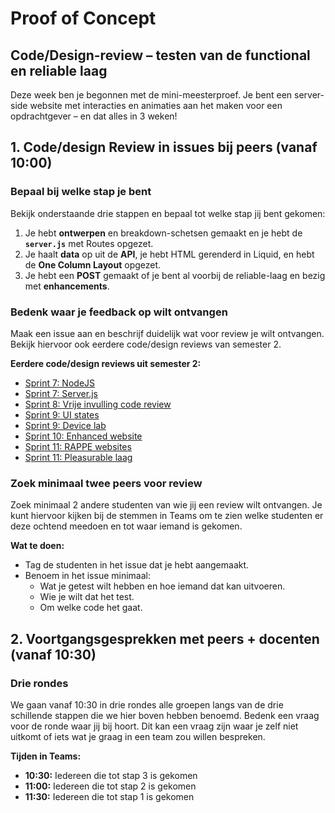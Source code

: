 # Proof of Concept

## Code/Design-review – testen van de functional en reliable laag
Deze week ben je begonnen met de mini-meesterproef. Je bent een server-side website met interacties en animaties aan het maken voor een opdrachtgever – en dat alles in 3 weken!

## 1. Code/design Review in issues bij peers (vanaf 10:00)

### Bepaal bij welke stap je bent

Bekijk onderstaande drie stappen en bepaal tot welke stap jij bent gekomen:

1. Je hebt **ontwerpen** en breakdown-schetsen gemaakt en je hebt de **`server.js`** met Routes opgezet.
2. Je haalt **data** op uit de **API**, je hebt HTML gerenderd in Liquid, en hebt de **One Column Layout** opgezet.
3. Je hebt een **POST** gemaakt of je bent al voorbij de reliable-laag en bezig met **enhancements**.

### Bedenk waar je feedback op wilt ontvangen

Maak een issue aan en beschrijf duidelijk wat voor review je wilt ontvangen. Bekijk hiervoor ook eerdere code/design reviews van semester 2.

**Eerdere code/design reviews uit semester 2:**
- [Sprint 7: NodeJS](https://github.com/fdnd-task/connect-your-tribe-profile-card/blob/main/docs/code-design-review-nodejs.md)
- [Sprint 7: Server.js](https://github.com/fdnd-task/connect-your-tribe-squad-page/blob/main/docs/code-design-review-design-squadpage.md)
- [Sprint 8: Vrije invulling code review](https://github.com/fdnd-task/server-side-rendering-server-side-website/blob/main/docs/code-design-review.md)
- [Sprint 9: UI states](https://github.com/fdnd-task/the-web-is-for-everyone-interactive-functionality/blob/main/docs/code-design-review-ui-states.md)
- [Sprint 9: Device lab](https://github.com/fdnd-task/the-web-is-for-everyone-interactive-functionality/blob/main/docs/code-design-review-device-lab.md)
- [Sprint 10: Enhanced website](https://github.com/fdnd-task/user-experience-enhanced-website/blob/main/docs/code-design-review.md)
- [Sprint 11: RAPPE websites](https://github.com/fdnd-task/pleasurable-ui/blob/main/docs/code-design-review-week-1.md)
- [Sprint 11: Pleasurable laag](https://github.com/fdnd-task/pleasurable-ui/blob/main/docs/code-design-review-week-2.md)

### Zoek minimaal twee peers voor review

Zoek minimaal 2 andere studenten van wie jij een review wilt ontvangen. Je kunt hiervoor kijken bij de stemmen in Teams om te zien welke studenten er deze ochtend meedoen en tot waar iemand is gekomen.

**Wat te doen:**
- Tag de studenten in het issue dat je hebt aangemaakt.
- Benoem in het issue minimaal:
  - Wat je getest wilt hebben en hoe iemand dat kan uitvoeren.
  - Wie je wilt dat het test.
  - Om welke code het gaat.


## 2. Voortgangsgesprekken met peers + docenten (vanaf 10:30)

### Drie rondes

We gaan vanaf 10:30 in drie rondes alle groepen langs van de drie schillende stappen die we hier boven hebben benoemd. Bedenk een vraag voor de ronde waar jij bij hoort. Dit kan een vraag zijn waar je zelf niet uitkomt of iets wat je graag in een team zou willen bespreken.

**Tijden in Teams:**
- **10:30:** Iedereen die tot stap 3 is gekomen  
- **11:00:** Iedereen die tot stap 2 is gekomen  
- **11:30:** Iedereen die tot stap 1 is gekomen  
